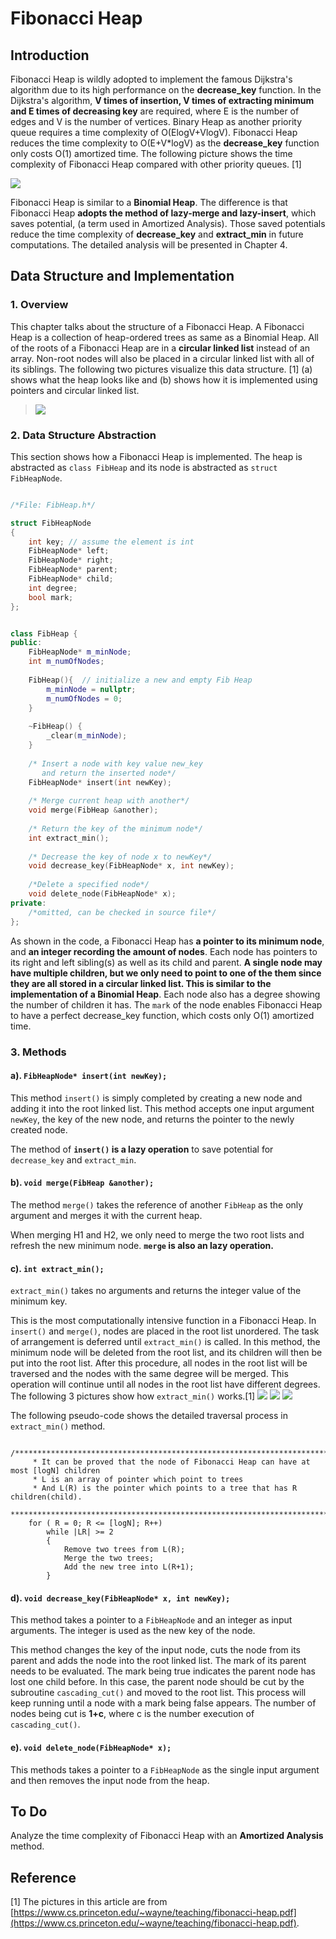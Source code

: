 # Fibonacci Heap
## Introduction

Fibonacci Heap is wildly adopted to implement the famous Dijkstra's algorithm due to its high performance on the **decrease_key** function. In the Dijkstra's algorithm, **V times of insertion, V times of extracting minimum and E times of decreasing key** are required, where E is the number of edges and V is the number of vertices. Binary Heap as another priority queue requires a time complexity of O(ElogV+VlogV). Fibonacci Heap reduces the time complexity to O(E+V*logV) as the **decrease_key** function only costs O(1) amortized time. The following picture shows the time complexity of Fibonacci Heap compared with other priority queues. [1]

![](https://github.com/woodfrog/FibonacciHeap/blob/master/readme_pics/1.png?raw=true)


Fibonacci Heap is similar to a **Binomial Heap**. The difference is that Fibonacci Heap **adopts the method of lazy-merge and lazy-insert**, which saves potential, (a term used in Amortized Analysis). Those saved potentials reduce the time complexity of **decrease_key** and **extract_min** in future computations. The detailed analysis will be presented in Chapter 4.

## Data Structure and Implementation
### 1. Overview
 This chapter talks about the structure of a Fibonacci Heap. A Fibonacci Heap is a collection of heap-ordered trees as same as a Binomial Heap. All of the roots of a Fibonacci Heap are in a **circular linked list** instead of an array. Non-root nodes will also be placed in a circular linked list with all of its siblings. The following two pictures visualize this data structure. [1] (a) shows what the heap looks like and (b) shows how it is implemented using pointers and circular linked list.
>![](https://github.com/woodfrog/FibonacciHeap/blob/master/readme_pics/2.png?raw=true)

### 2. Data Structure Abstraction
This section shows how a Fibonacci Heap is implemented. The heap is abstracted as `class FibHeap` and its node is abstracted as `struct FibHeapNode`.

```cpp

/*File: FibHeap.h*/

struct FibHeapNode
{
    int key; // assume the element is int
    FibHeapNode* left;
    FibHeapNode* right;
    FibHeapNode* parent;
    FibHeapNode* child;
    int degree;
    bool mark;
};


class FibHeap {
public:
    FibHeapNode* m_minNode;
    int m_numOfNodes;
    
    FibHeap(){  // initialize a new and empty Fib Heap
    	m_minNode = nullptr;
   	 	m_numOfNodes = 0;
    }
    
    ~FibHeap() {
    	_clear(m_minNode);
    }
    
    /* Insert a node with key value new_key
       and return the inserted node*/
    FibHeapNode* insert(int newKey);
    
    /* Merge current heap with another*/
    void merge(FibHeap &another); 
    
    /* Return the key of the minimum node*/ 
    int extract_min(); 
    
    /* Decrease the key of node x to newKey*/   
    void decrease_key(FibHeapNode* x, int newKey);
    
    /*Delete a specified node*/
    void delete_node(FibHeapNode* x);
private:
	/*omitted, can be checked in source file*/
};

```

As shown in the code, a Fibonacci Heap has **a pointer to its minimum node**, and **an integer recording the amount of nodes**. Each node has pointers to its right and left sibling(s) as well as its child and parent. **A single node may have multiple children, but we only need to point to one of the them since they are all stored in a circular linked list. This is similar to the implementation of a Binomial Heap**. Each node also has a degree showing the number of children it has. The `mark` of the node enables Fibonacci Heap to have a perfect decrease_key function, which costs only O(1) amortized time. 

### 3. Methods
#### a). `FibHeapNode* insert(int newKey);`

This method `insert()` is simply completed by creating a new node and adding it into the root linked list. This method accepts one input argument `newKey`, the key of the new node, and returns the pointer to the newly created node.

The method of **`insert()` is a lazy operation** to save potential for `decrease_key` and `extract_min`.

#### b). `void merge(FibHeap &another);`

The method `merge()` takes the reference of another `FibHeap` as the only argument and merges it with the current heap.

When merging H1 and H2, we only need to merge the two root lists and refresh the new minimum node. **`merge` is also an lazy operation.**

#### c). `int extract_min();`

`extract_min()` takes no arguments and returns the integer value of the minimum key.
    
This is the most computationally intensive function in a Fibonacci Heap. In `insert()` and `merge()`, nodes are placed in the root list unordered. The task of arrangement is deferred until `extract_min()` is called. In this method, the minimum node will be deleted from the root list, and its children will then be put into the root list. After this procedure, all nodes in the root list will be traversed and the nodes with the same degree will be merged. This operation will continue until all nodes in the root list have different degrees. The following 3 pictures show how `extract_min()` works.[1]
 ![](https://github.com/woodfrog/FibonacciHeap/blob/master/readme_pics/3.png?raw=true)
 ![](https://github.com/woodfrog/FibonacciHeap/blob/master/readme_pics/4.png?raw=true)
 ![](https://github.com/woodfrog/FibonacciHeap/blob/master/readme_pics/5.png?raw=true)

The following pseudo-code shows the detailed traversal process in `extract_min()` method.

        /**********************************************************************************
         * It can be proved that the node of Fibonacci Heap can have at most [logN] children
         * L is an array of pointer which point to trees
         * And L(R) is the pointer which points to a tree that has R children(child). 
         **********************************************************************************/
        for ( R = 0; R <= [logN]; R++)
            while |LR| >= 2
            {
                Remove two trees from L(R);
                Merge the two trees;
                Add the new tree into L(R+1);
            }


#### d). `void decrease_key(FibHeapNode* x, int newKey);`

This method takes a pointer to a `FibHeapNode` and an integer as input arguments. The integer is used as the new key of the node.
    
This method changes the key of the input node, cuts the node from its parent and adds the node into the root linked list. The mark of its parent needs to be evaluated. The mark being true indicates the parent node has lost one child before. In this case, the parent node should be cut by the subroutine `cascading_cut()` and moved to the root list. This process will keep running until a node with a mark being false appears. The number of nodes being cut is **1+c**, where c is the number execution of `cascading_cut()`.

#### e). `void delete_node(FibHeapNode* x);`

This methods takes a pointer to a `FibHeapNode` as the single input argument and then removes the input node from the heap.

## To Do
Analyze the time complexity of Fibonacci Heap with an **Amortized Analysis** method.

## Reference
[1] The pictures in this article are from [https://www.cs.princeton.edu/~wayne/teaching/fibonacci-heap.pdf](https://www.cs.princeton.edu/~wayne/teaching/fibonacci-heap.pdf).
